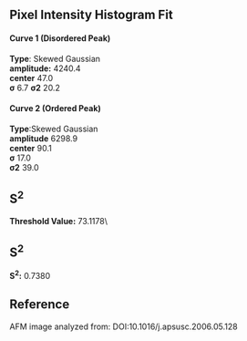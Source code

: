 ## Pixel Intensity Histogram Fit

#### Curve 1 (Disordered Peak)
**Type**: Skewed Gaussian\
**amplitude:** 4240.4\
**center** 47.0\
**σ** 6.7
**σ2** 20.2


#### Curve 2 (Ordered Peak)
**Type**:Skewed Gaussian\
**amplitude** 6298.9\
**center** 90.1\
**σ** 17.0\
**σ2** 39.0


## S<sup>2</sup>
**Threshold Value:** 73.1178\
## S<sup>2</sup>
**S<sup>2</sup>:** 0.7380












## Reference
AFM image analyzed from:
DOI:10.1016/j.apsusc.2006.05.128
 
